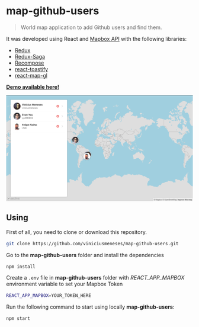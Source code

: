 # map-github-users

> World map application to add Github users and find them.

It was developed using React and [Mapbox API](https://www.mapbox.com/) with the following libraries:

- [Redux](https://redux.js.org/)
- [Redux-Saga](https://redux-saga.js.org/)
- [Recompose](https://github.com/acdlite/recompose)
- [react-toastify](https://www.styled-components.com/)
- [react-map-gl](https://github.com/uber/react-map-gl)

[**Demo available here!**](http://map-github-users.surge.sh)

<p align="center">
  <img src="./preview.png">
</p>

## Using

First of all, you need to clone or download this repository.

```bash
git clone https://github.com/viniciusmeneses/map-github-users.git
```

Go to the **map-github-users** folder and install the dependencies

```bash
npm install
```

Create a `.env` file in **map-github-users** folder with *REACT_APP_MAPBOX* environment variable to set your Mapbox Token

```bash
REACT_APP_MAPBOX=YOUR_TOKEN_HERE
```

Run the following command to start using locally **map-github-users**:

```bash
npm start
```
